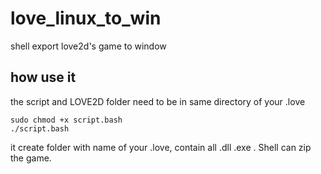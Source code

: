 # love_linux_to_win
shell export love2d's game to window
## how use it
the script and LOVE2D folder need to be in same directory of your .love
```shell
sudo chmod +x script.bash
./script.bash
```
it create folder with name of your .love, contain all .dll .exe . Shell can zip the game.
